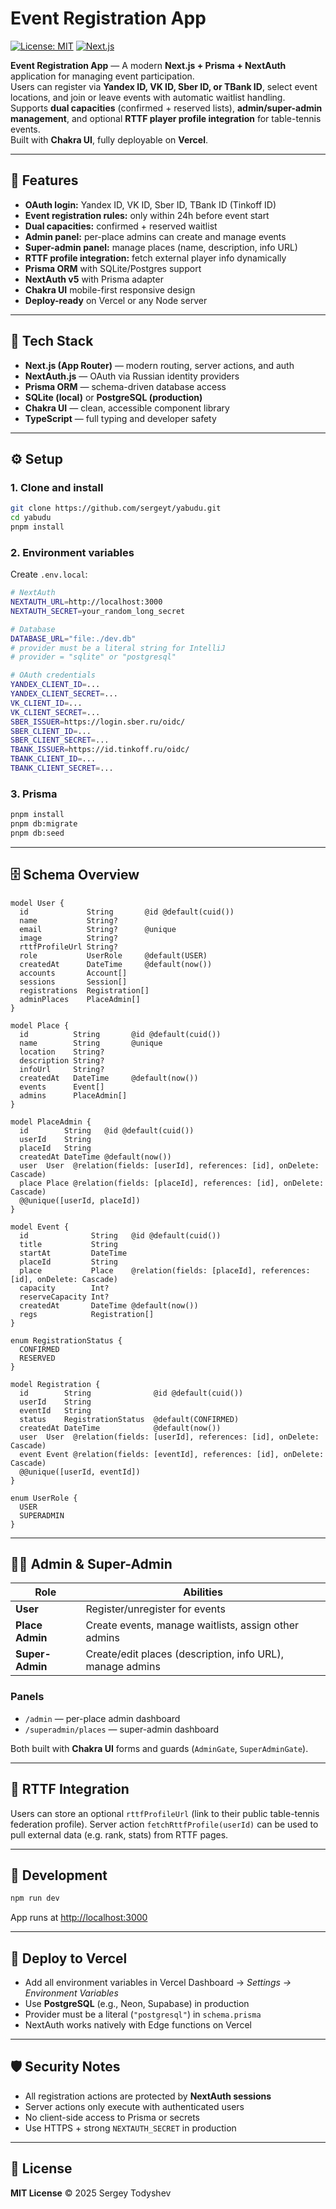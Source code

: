 # Event Registration App

[![License: MIT](https://img.shields.io/badge/License-MIT-green.svg)](./LICENSE)
[![Next.js](https://img.shields.io/badge/Built%20with-Next.js-000000?logo=next.js)](https://nextjs.org/)

**Event Registration App** — A modern **Next.js + Prisma + NextAuth** application for managing event participation.  
Users can register via **Yandex ID, VK ID, Sber ID, or TBank ID**, select event locations, and join or leave events with automatic waitlist handling.  
Supports **dual capacities** (confirmed + reserved lists), **admin/super-admin management**, and optional **RTTF player profile integration** for table-tennis events.  
Built with **Chakra UI**, fully deployable on **Vercel**.

---

## 🧭 Features

- **OAuth login:** Yandex ID, VK ID, Sber ID, TBank ID (Tinkoff ID)
- **Event registration rules:** only within 24h before event start
- **Dual capacities:** confirmed + reserved waitlist
- **Admin panel:** per-place admins can create and manage events
- **Super-admin panel:** manage places (name, description, info URL)
- **RTTF profile integration:** fetch external player info dynamically
- **Prisma ORM** with SQLite/Postgres support
- **NextAuth v5** with Prisma adapter
- **Chakra UI** mobile-first responsive design
- **Deploy-ready** on Vercel or any Node server

---

## 🧩 Tech Stack

- **Next.js (App Router)** — modern routing, server actions, and auth
- **NextAuth.js** — OAuth via Russian identity providers
- **Prisma ORM** — schema-driven database access
- **SQLite (local)** or **PostgreSQL (production)**
- **Chakra UI** — clean, accessible component library
- **TypeScript** — full typing and developer safety

---

## ⚙️ Setup

### 1. Clone and install

```bash
git clone https://github.com/sergeyt/yabudu.git
cd yabudu
pnpm install
````

### 2. Environment variables

Create `.env.local`:

```bash
# NextAuth
NEXTAUTH_URL=http://localhost:3000
NEXTAUTH_SECRET=your_random_long_secret

# Database
DATABASE_URL="file:./dev.db"
# provider must be a literal string for IntelliJ
# provider = "sqlite" or "postgresql"

# OAuth credentials
YANDEX_CLIENT_ID=...
YANDEX_CLIENT_SECRET=...
VK_CLIENT_ID=...
VK_CLIENT_SECRET=...
SBER_ISSUER=https://login.sber.ru/oidc/
SBER_CLIENT_ID=...
SBER_CLIENT_SECRET=...
TBANK_ISSUER=https://id.tinkoff.ru/oidc/
TBANK_CLIENT_ID=...
TBANK_CLIENT_SECRET=...
```

### 3. Prisma

```bash
pnpm install
pnpm db:migrate
pnpm db:seed
```

---

## 🗄️ Schema Overview

```prisma
model User {
  id             String       @id @default(cuid())
  name           String?
  email          String?      @unique
  image          String?
  rttfProfileUrl String?
  role           UserRole     @default(USER)
  createdAt      DateTime     @default(now())
  accounts       Account[]
  sessions       Session[]
  registrations  Registration[]
  adminPlaces    PlaceAdmin[]
}

model Place {
  id          String       @id @default(cuid())
  name        String       @unique
  location    String?
  description String?
  infoUrl     String?
  createdAt   DateTime     @default(now())
  events      Event[]
  admins      PlaceAdmin[]
}

model PlaceAdmin {
  id        String   @id @default(cuid())
  userId    String
  placeId   String
  createdAt DateTime @default(now())
  user  User  @relation(fields: [userId], references: [id], onDelete: Cascade)
  place Place @relation(fields: [placeId], references: [id], onDelete: Cascade)
  @@unique([userId, placeId])
}

model Event {
  id              String   @id @default(cuid())
  title           String
  startAt         DateTime
  placeId         String
  place           Place    @relation(fields: [placeId], references: [id], onDelete: Cascade)
  capacity        Int?
  reserveCapacity Int?
  createdAt       DateTime @default(now())
  regs            Registration[]
}

enum RegistrationStatus {
  CONFIRMED
  RESERVED
}

model Registration {
  id        String              @id @default(cuid())
  userId    String
  eventId   String
  status    RegistrationStatus  @default(CONFIRMED)
  createdAt DateTime            @default(now())
  user  User  @relation(fields: [userId], references: [id], onDelete: Cascade)
  event Event @relation(fields: [eventId], references: [id], onDelete: Cascade)
  @@unique([userId, eventId])
}

enum UserRole {
  USER
  SUPERADMIN
}
```

---

## 🧑‍💻 Admin & Super-Admin

| Role            | Abilities                                                 |
| --------------- | --------------------------------------------------------- |
| **User**        | Register/unregister for events                            |
| **Place Admin** | Create events, manage waitlists, assign other admins      |
| **Super-Admin** | Create/edit places (description, info URL), manage admins |

### Panels

* `/admin` — per-place admin dashboard
* `/superadmin/places` — super-admin dashboard

Both built with **Chakra UI** forms and guards (`AdminGate`, `SuperAdminGate`).

---

## 🏓 RTTF Integration

Users can store an optional `rttfProfileUrl` (link to their public table-tennis federation profile).
Server action `fetchRttfProfile(userId)` can be used to pull external data (e.g. rank, stats) from RTTF pages.

---

## 🧪 Development

```bash
npm run dev
```

App runs at [http://localhost:3000](http://localhost:3000)

---

## 🚀 Deploy to Vercel

* Add all environment variables in Vercel Dashboard → *Settings → Environment Variables*
* Use **PostgreSQL** (e.g., Neon, Supabase) in production
* Provider must be a literal (`"postgresql"`) in `schema.prisma`
* NextAuth works natively with Edge functions on Vercel

---

## 🛡️ Security Notes

* All registration actions are protected by **NextAuth sessions**
* Server actions only execute with authenticated users
* No client-side access to Prisma or secrets
* Use HTTPS + strong `NEXTAUTH_SECRET` in production

---

## 📜 License

**MIT License**
© 2025 Sergey Todyshev
